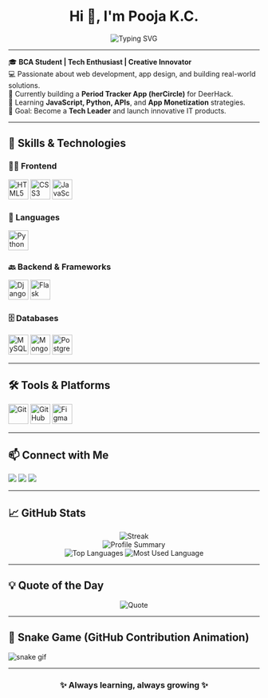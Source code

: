 <h1 align="center">Hi 👋, I'm Pooja K.C.</h1>

<p align="center">
  <img src="https://readme-typing-svg.demolab.com?font=Fira+Code&weight=700&size=25&pause=1000&color=3BB27F&center=true&width=500&lines=Aspiring+Full+Stack+Developer;BCA+Student+%7C+Creative+Coder;Lifelong+Learner+%7C+Future+Tech+Leader" alt="Typing SVG" />
</p>

---

🎓 **BCA Student | Tech Enthusiast | Creative Innovator**  
💻 Passionate about web development, app design, and building real-world solutions.  
🚀 Currently building a **Period Tracker App (herCircle)** for DeerHack.  
🌱 Learning **JavaScript, Python, APIs**, and **App Monetization** strategies.  
🎯 Goal: Become a **Tech Leader** and launch innovative IT products.

---

## 🧠 Skills & Technologies

### 👩‍💻 Frontend
<p>
  <img src="https://cdn.jsdelivr.net/gh/devicons/devicon/icons/html5/html5-original.svg" height="40" alt="HTML5" />
  <img src="https://cdn.jsdelivr.net/gh/devicons/devicon/icons/css3/css3-original.svg" height="40" alt="CSS3" />
  <img src="https://cdn.jsdelivr.net/gh/devicons/devicon/icons/javascript/javascript-original.svg" height="40" alt="JavaScript" />
</p>

### 🐍 Languages
<p>
  <img src="https://cdn.jsdelivr.net/gh/devicons/devicon/icons/python/python-original.svg" height="40" alt="Python" />
</p>

### 🔙 Backend & Frameworks
<p>
  <img src="https://cdn.jsdelivr.net/gh/devicons/devicon/icons/django/django-plain.svg" height="40" alt="Django" />
  <img src="https://cdn.jsdelivr.net/gh/devicons/devicon/icons/flask/flask-original.svg" height="40" alt="Flask" />
</p>

### 🗄️ Databases
<p>
  <img src="https://cdn.jsdelivr.net/gh/devicons/devicon/icons/mysql/mysql-original.svg" height="40" alt="MySQL" />
  <img src="https://cdn.jsdelivr.net/gh/devicons/devicon/icons/mongodb/mongodb-original.svg" height="40" alt="MongoDB" />
  <img src="https://cdn.jsdelivr.net/gh/devicons/devicon/icons/postgresql/postgresql-original.svg" height="40" alt="PostgreSQL" />
</p>

---

## 🛠 Tools & Platforms

<p>
  <img src="https://cdn.jsdelivr.net/gh/devicons/devicon/icons/git/git-original.svg" height="40" alt="Git" />
  <img src="https://cdn.jsdelivr.net/gh/devicons/devicon/icons/github/github-original.svg" height="40" alt="GitHub" />
  <img src="https://cdn.jsdelivr.net/gh/devicons/devicon/icons/figma/figma-original.svg" height="40" alt="Figma" />
</p>

---

## 📫 Connect with Me

<p>
  <a href="mailto:poojakc994@gmail.com"><img src="https://img.shields.io/badge/Gmail-poojakc994@gmail.com-red?style=for-the-badge&logo=gmail&logoColor=white"/></a>
  <a href="https://www.linkedin.com/in/pooja-k-c-a82156360"><img src="https://img.shields.io/badge/LinkedIn-Pooja-blue?style=for-the-badge&logo=linkedin&logoColor=white"/></a>
  <a href="https://github.com/Pooja-Neupane"><img src="https://img.shields.io/badge/GitHub-Pooja--Neupane-black?style=for-the-badge&logo=github"/></a>
</p>

---

## 📈 GitHub Stats

<p align="center">
  <img src="https://github-readme-streak-stats.herokuapp.com?user=Pooja-Neupane&theme=default" alt="Streak" />
  <br />
  <img src="http://github-profile-summary-cards.vercel.app/api/cards/profile-details?username=Pooja-Neupane&theme=github" alt="Profile Summary" />
  <br />
  <img src="http://github-profile-summary-cards.vercel.app/api/cards/repos-per-language?username=Pooja-Neupane&theme=github" alt="Top Languages" />
  <img src="http://github-profile-summary-cards.vercel.app/api/cards/most-commit-language?username=Pooja-Neupane&theme=github" alt="Most Used Language" />
</p>

---

## 💡 Quote of the Day

<p align="center">
  <img src="https://quotes-github-readme.vercel.app/api?type=horizontal&theme=light" alt="Quote" />
</p>

---

## 🐍 Snake Game (GitHub Contribution Animation)

![snake gif](https://github.com/Pooja-Neupane/Pooja-Neupane/blob/output/github-contribution-grid-snake.svg)

---

<h3 align="center">✨ Always learning, always growing ✨</h3>
